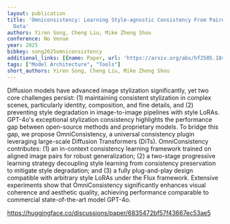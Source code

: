 ```yaml
---
layout: publication
title: 'Omniconsistency: Learning Style-agnostic Consistency From Paired Stylization
  Data'
authors: Yiren Song, Cheng Liu, Mike Zheng Shou
conference: No Venue
year: 2025
bibkey: song2025omniconsistency
additional_links: [{name: Paper, url: 'https://arxiv.org/abs/hf2505.18445'}]
tags: ["Model Architecture", "Tools"]
short_authors: Yiren Song, Cheng Liu, Mike Zheng Shou
---
```

Diffusion models have advanced image stylization significantly, yet two core challenges persist: (1) maintaining consistent stylization in complex scenes, particularly identity, composition, and fine details, and (2) preventing style degradation in image-to-image pipelines with style LoRAs. GPT-4o's exceptional stylization consistency highlights the performance gap between open-source methods and proprietary models. To bridge this gap, we propose OmniConsistency, a universal consistency plugin leveraging large-scale Diffusion Transformers (DiTs). OmniConsistency contributes: (1) an in-context consistency learning framework trained on aligned image pairs for robust generalization; (2) a two-stage progressive learning strategy decoupling style learning from consistency preservation to mitigate style degradation; and (3) a fully plug-and-play design compatible with arbitrary style LoRAs under the Flux framework. Extensive experiments show that OmniConsistency significantly enhances visual coherence and aesthetic quality, achieving performance comparable to commercial state-of-the-art model GPT-4o.

https://huggingface.co/discussions/paper/6835472bf57f43667ec53ae5
